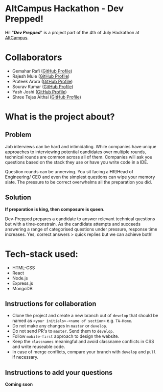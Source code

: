 # AltCampus Hackathon - Dev Prepped!

Hi! "**_Dev Prepped_**" is a project part of the 4th of July Hackathon at [AltCampus](https://github.com/AltCampus).

# Collaborators

- Gemahar Rafi ([GitHub Profile](https://www.github.com/gemhar33))
- Rajesh Mule ([GitHub Profile](https://www.github.com/rajeshmule))
- Prateek Arora ([GitHub Profile](https://www.github.com/prarora98))
- Sourav Kumar ([GitHub Profile](https://www.github.com/souravbaranwal))
- Yash Joshi ([GitHub Profile](https://www.github.com/yjspoder))
- Shree Tejas Aithal ([GitHub Profile](https://www.github.com/badbrahmin))

# What is the project about?

## Problem

Job interviews can be hard and intimidating. While companies have unique approaches to interviewing potential candidates over multiple rounds, technical rounds are common across all of them. Companies will ask you questions based on the stack they use or have you write code in a IDE.

Question rounds can be unnerving. You sit facing a HR/Head of Engineering/ CEO and even the simplest questions can wipe your memory slate. The pressure to be correct overwhelms all the preparation you did.

## Solution

**If preparation is king, then composure is queen.**

Dev-Prepped prepares a candidate to answer relevant technical questions but with a time-constrain. As the candidate attempts and succeeds answering a range of categorised questions under pressure, response time increases. Yes, correct answers > quick replies but we can achieve both!

# Tech-stack used:

- HTML-CSS
- React
- Node.js
- Express.js
- MongoDB

## Instructions for collaboration

- Clone the project and create a new branch out of `develop` that should be named as `<your initials>-<name of section>` e.g. `TA-Home`.
- Do not make any changes in `master` or `develop`.
- Do not send PR's to `master`. Send them to `develop`.
- Follow `mobile-first` approach to design the website.
- Keep the `classnames` meaningful and avoid classname conflicts in CSS and write reuseable code.
- In case of merge conflicts, compare your branch with `develop` and `pull` if necessary.

## Instructions to add your questions

**Coming soon**
